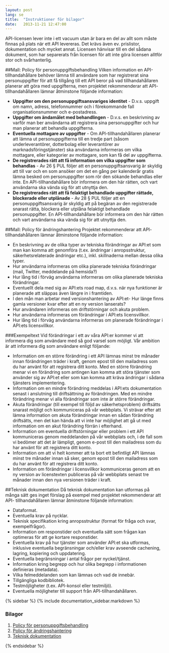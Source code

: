 ```yaml
---
layout: post
lang: se
title:  "Instruktioner för bilagor"
date:   2013-11-21 12:47:00
---
```

API-licensen lever inte i ett vacuum utan är bara en del av allt som måste finnas på plats när ett API levereras. Det krävs även ev. prislistor, dokumentation och mycket annat. Licensen hänvisar till en del sådana dokument, som har separerats från licensen för att inte göra licensen alltför stor och svårhanterlig. 

##<a id="pul">Mall: Policy för personuppgiftsbehandling</a>
Vilken information en API-tillhandahållare behöver lämna till användare som har registrerat sina personuppgifter för att få tillgång till ett API beror på vad tillhandahållaren planerar att göra med uppgifterna, men projektet rekommenderar att API- tillhandahållaren lämnar åtminstone följande information:

* **Uppgifter om den personuppgiftsansvariges identitet** - D.v.s. uppgift om namn, adress, telefonnummer och i förekommande fall organisationsnummer och e-postadress. 
* **Uppgifter om ändamålet med behandlingen** - D.v.s. en beskrivning av varför man ber användarna att registrera sina personuppgifter och hur man planerar att behandla uppgifterna.
* **Eventuella mottagare av uppgifter** - Om API-tillhandahållaren planerar att lämna ut personuppgifterna till en tredje part (såsom underleverantörer, dotterbolag eller leverantörer av marknadsföringstjänster) ska användarna informeras om vilka mottagare, eller kategorier av mottagare, som kan få del av uppgifterna. 
* **De registrerades rätt att få information om vilka uppgifter som behandlas** - Av 26 § PUL följer att en personuppgiftsansvarig är skyldig att till var och en som ansöker om det en gång per kalenderår gratis lämna besked om personuppgifter som rör den sökande behandlas eller inte. En API-tillhandahållare bör informera om den här rätten, och vart användarna ska vända sig för att utnyttja den. 
* **De registrerades rätt att få felaktigt behandlade uppgifter rättade, blockerade eller utplånade** - Av 28 § PUL följer att en personuppgiftsansvarig är skyldig att på begäran av den registrerade snarast rätta, blockera eller utplåna felaktigt behandlade personuppgifter. En API-tillhandahållare bör informera om den här rätten och vart användarna ska vända sig för att utnyttja den.

##<a id="andring">Mall: Policy för ändringshantering</a>
Projektet rekommenderar att API- tillhandahållaren lämnar åtminstone följande information:

* En beskrivning av de olika typer av tekniska förändringar av API:et som man kan komma att genomföra (t.ex. ändringar i anropsstruktur, säkerhetsrelaterade ändringar etc.), inkl. skillnaderna mellan dessa olika typer. 
* Hur användarna informeras om olika planerade tekniska förändringar (mail, Twitter, meddelande på hemsida?)
* Hur lång tid i förväg användarna informeras om olika planerade tekniska förändringar.
* Eventuellt dela med sig av API:ets road map, d.v.s. när nya funktioner är planerade att släppas även längre in i framtiden.
* I den mån man arbetar med versionshantering av API:et- Hur länge finns gamla versioner kvar efter att en ny version lanserats?
* Hur användaren informeras om driftstörningar och akuta problem.
* Hur användarna informeras om förändringar i API:ets licensvillkor.
* Hur lång tid i förväg användarna informeras om planerade förändringar i API:ets licensvillkor.

###Exempeltext
Vid förändringar i ett av våra API:er kommer vi att informera dig som användare med så god varsel som möjligt. Vår ambition är att informera dig som användare enligt följande: 

* Information om en större förändring i ett API lämnas minst tre månader innan förändringen träder i kraft, genom epost till den mailadress som du har använt för att registrera ditt konto. Med en större förändring menar vi en förändring som antingen kan komma att störa tjänster som använder sig av API:et eller som kan komma att kräva ändringar i sådana tjänsters implementering. 
* Information om en mindre förändring meddelas i API:ets dokumentation senast i anslutning till driftsättning av förändringen. Med en mindre förändring menar vi alla förändringar som inte är större förändringar. 
* Akuta förändringar (till exempel till följd av säkerhetsproblem) driftsätts snarast möjligt och kommuniceras på vår webbplats. Vi strävar efter att lämna information om akuta förändringar innan en sådan förändring driftsätts, men det kan hända att vi inte har möjlighet att gå ut med information om en akut förändring förrän i efterhand. 
* Information om eventuella driftstörningar eller problem i ett API kommuniceras genom meddelanden på vår webbplats och, i de fall som vi bedömer att det är lämpligt, genom e-post till den mailadress som du har använt för att registrera ditt konto.
* Information om att vi helt kommer att ta bort ett befintligt API lämnas minst tre månader innan så sker, genom epost till den mailadress som du har använt för att registrera ditt konto.
* Information om förändringar i licensvillkor kommuniceras genom att en ny version av licenstexten publiceras på vår webbplats senast tre månader innan den nya versionen träder i kraft. 

##<a id="dokumentation">Teknisk dokumentation</a>
Då teknisk dokumentation kan utformas på många sätt ges inget förslag på exempel med projektet rekommenderar att API- tillhandahållaren lämnar åtminstone följande information:

* Dataformat.
* Eventuella krav på nycklar.
* Teknisk specifikation kring anropsstruktur (format för fråga och svar, exempelfrågor).  
* Information om responstider och eventuella sätt som frågan kan optimeras för att ge kortare responstider.
* Eventuella krav på hur tjänster som använder API:et ska utformas, inklusive eventuella begränsningar och/eller krav avseende cachening, lagring, kopiering och uppdatering. 
* Eventuella begränsningar i antal frågor per nyckel/tjänst.
* Information kring begrepp och hur olika begrepp i informationen definieras (metadata).
* Vilka felmeddelanden som kan lämnas och vad de innebär.
* Tillgängliga kodbibliotek.
* Testmöjligheter (t.ex. API-konsol eller testmiljö).
* Eventuella möjligheter till support från API-tillhandahållaren. 

{% sidebar %}
{% include documentation_sidebar.markdown %}

<div class="well">
<h3>Bilagor</h3>
<ol>	
	<li><a href="#pul">Policy för personuppgiftsbehandling</a></li>
	<li><a href="#andring">Policy för ändringshantering</a></li>
	<li><a href="#dokumentation">Teknisk dokumentation</a></li>
<ol>
</div>
{% endsidebar %}

<script>
$( document ).ready(function() {
	$('.navbar li.active').removeClass('active');		    
	$('.navbar li#menu_attachments').addClass('active');		
	$('.navbar li#menu_documentation').addClass('active');		    
});
</script>